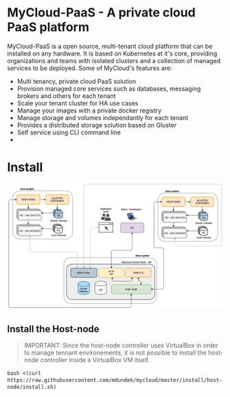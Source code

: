 # MyCloud-PaaS - A private cloud PaaS platform

MyCloud-PaaS is a open source, multi-tenant cloud platform that can be installed on any hardware. It is based on Kubernetes at it's core, providing organizations and teams with isolated clusters and a collection of managed services to be deployed. Some of MyCloud's features are:

- Multi tenancy, private cloud PaaS solution
- Provision managed core services such as databases, messaging brokers and others for each tenant
- Scale your tenant cluster for HA use cases
- Manage your images with a private docker registry
- Manage storage and volumes independantly for each tenant
- Provides a distributed storage solution based on Gluster
- Self service using CLI command line
- 




# Install

![MyCloud PaaS Component diagram](./resources/component-diagram.png)

## Install the Host-node

> IMPORTANT: Since the host-node controller uses VirtualBox in order to manage tennant environements, it is not possible to install the host-node controller inside a VirtualBox VM itself.

```
bash <(curl https://raw.githubusercontent.com/mdundek/mycloud/master/install/host-node/install.sh)
```